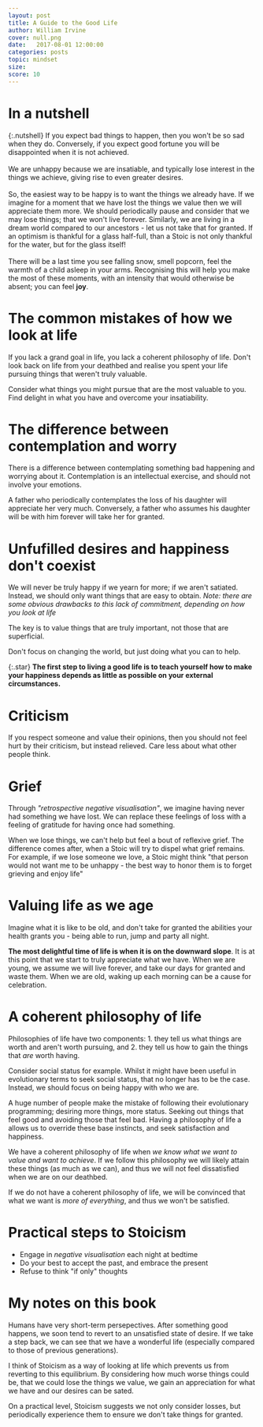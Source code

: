 ```yaml
---
layout: post
title: A Guide to the Good Life
author: William Irvine
cover: null.png
date:   2017-08-01 12:00:00
categories: posts
topic: mindset
size: 
score: 10
---
```


# In a nutshell

{:.nutshell}
If you expect bad things to happen, then you won't be so sad when they do. Conversely, if you expect good fortune you will be disappointed when it is not achieved. <br/> <br/>  We are unhappy because we are insatiable, and typically lose interest in the things we achieve, giving rise to even greater desires. <br/>  <br/> So, the easiest way to be happy is to want the things we already have. If we imagine for a moment that we have lost the things we value then we will appreciate them more. We should periodically pause and consider that we may lose things; that we won't live forever. Similarly, we are living in a dream world compared to our ancestors - let us not take that for granted. If an optimism is thankful for a glass half-full, than a Stoic is not only thankful for the water, but for the glass itself!  <br/> <br/> There will be a last time you see falling snow, smell popcorn, feel the warmth of a child asleep in your arms. Recognising this will help you make the most of these moments, with an intensity that would otherwise be absent; you can feel **joy**.


# The common mistakes of how we look at life

If you lack a grand goal in life, you lack a coherent philosophy of life. Don't look back on life from your deathbed and realise you spent your life pursuing things that weren't truly valuable.

Consider what things you might pursue that are the most valuable to you. Find delight in what you have and overcome your insatiability.



# The difference between contemplation and worry

There is a difference between contemplating something bad happening and worrying about it. Contemplation is an intellectual exercise, and should not involve your emotions.

A father who periodically contemplates the loss of his daughter will appreciate her very much. Conversely, a father who assumes his daughter will be with him forever will take her for granted.



# Unfufilled desires and happiness don't coexist

We will never be truly happy if we yearn for more; if we aren't satiated. Instead, we should only want things that are easy to obtain.
*Note: there are some obvious drawbacks to this lack of commitment, depending on how you look at life*

The key is to value things that are truly important, not those that are superficial. 

Don't focus on changing the world, but just doing what you can to help.

{:.star}
**The first step to living a good life is to teach yourself how to make your happiness depends as little as possible on your external circumstances.**



# Criticism

If you respect someone and value their opinions, then you should not feel hurt by their criticism, but instead relieved. Care less about what other people think.



# Grief

Through *"retrospective negative visualisation"*, we imagine having never had something we have lost. We can replace these feelings of loss with a feeling of gratitude for having once had something. 

When we lose things, we can't help but feel a bout of reflexive grief. The difference comes after, when a Stoic will try to dispel what grief remains. For example, if we lose someone we love, a Stoic might think "that person would not want me to be unhappy - the best way to honor them is to forget grieving and enjoy life"



# Valuing life as we age

Imagine what it is like to be old, and don't take for granted the abilities your health grants you - being able to run, jump and party all night.

**The most delightful time of life is when it is on the downward slope**. It is at this point that we start to truly appreciate what we have. When we are young, we assume we will live forever, and take our days for granted and waste them. When we are old, waking up each morning can be a cause for celebration.



# A coherent philosophy of life

Philosophies of life have two components: 1. they tell us what things are worth and aren't worth pursuing, and 2. they tell us how to gain the things that *are* worth having.

Consider social status for example. Whilst it might have been useful in evolutionary terms to seek social status, that no longer has to be the case. Instead, we should focus on being happy with who we are. 

A huge number of people make the mistake of following their evolutionary programming; desiring more things, more status. Seeking out things that feel good and avoiding those that feel bad. Having a philosophy of life a allows us to override these base instincts, and seek satisfaction and happiness.

We have a coherent philosophy of life when *we know what we want to value and want to achieve*. If we follow this philosophy we will likely attain these things (as much as we can), and thus we will not feel dissatisfied when we are on our deathbed.

If we do not have a coherent philosophy of life, we will be convinced that what we want is *more of everything*, and thus we won't be satisfied.


# Practical steps to Stoicism

-	Engage in *negative visualisation* each night at bedtime
-	Do your best to accept the past, and embrace the present
-	Refuse to think "if only" thoughts


# My notes on this book

Humans have very short-term persepectives. After something good happens, we soon tend to revert to an unsatisfied state of desire. If we take a step back, we can see that we have a wonderful life (especially compared to those of previous generations).

I think of Stoicism as a way of looking at life which prevents us from reverting to this equilibrium. By considering how much worse things could be, that we could lose the things we value, we gain an appreciation for what we have and our desires can be sated. 

On a practical level, Stoicism suggests we not only consider losses, but periodically experience them to ensure we don't take things for granted. 
